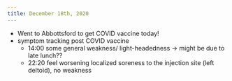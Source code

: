 ```yaml
---
title: December 18th, 2020
---
```


- Went to Abbottsford to get COVID vaccine today!
- symptom tracking post COVID vaccine
	- 14:00 some general weakness/ light-headedness -> might be due to late lunch??
	- 22:20 feel worsening localized soreness to the injection site (left deltoid), no weakness